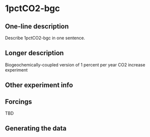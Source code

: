 <!--- This file contains a number of sections -->
<!--- They are bounded by comments like this -->
<!--- Do not edit these sections by hand -->
<!--- Start title -->
# 1pctCO2-bgc
<!--- End title -->

## One-line description

<!--- Start one-line-description -->
Describe 1pctCO2-bgc in one sentence.
<!--- End one-line-description -->

## Longer description

<!--- Start longer-description -->
Biogeochemically-coupled version of 1 percent per year CO2 increase experiment
<!--- End longer-description -->

## Other experiment info

<!--- Start other-experiment-info -->
<!--- End other-experiment-info -->

## Forcings

<!--- Start forcings -->
TBD
<!--- End forcings -->

## Generating the data

<!--- TODO: auto-generate this -->
